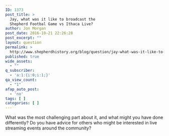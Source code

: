 ```yaml
---
ID: 1373
post_title: >
  Jay, what was it like to broadcast the
  Shepherd Footbal Game vs Ithaca Live?
author: Jon Morgan
post_date: 2016-10-21 22:26:28
post_excerpt: ""
layout: question
permalink: >
  http://www.shepherdhistory.org/blog/question/jay-what-was-it-like-to-broadcast-the-shepherd-footbal-game-vs-ithaca-live/
published: true
wide_assets:
  - ""
q_subscriber:
  - 'a:1:{i:0;i:1;}'
qa_view_count:
  - "1"
afap_auto_post:
  - 'no'
tags: [ ]
categories: [ ]
---
```

What was the most challenging part about it, and what might you have done differently? Do you have advice for others who might be interested in live streaming events around the community?